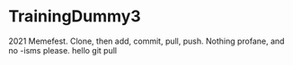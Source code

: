 # TrainingDummy3
2021 Memefest. Clone, then add, commit, pull, push. Nothing profane, and no -isms please.
hello
git pull
